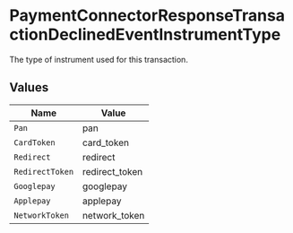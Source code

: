 # PaymentConnectorResponseTransactionDeclinedEventInstrumentType

The type of instrument used for this transaction.


## Values

| Name            | Value           |
| --------------- | --------------- |
| `Pan`           | pan             |
| `CardToken`     | card_token      |
| `Redirect`      | redirect        |
| `RedirectToken` | redirect_token  |
| `Googlepay`     | googlepay       |
| `Applepay`      | applepay        |
| `NetworkToken`  | network_token   |